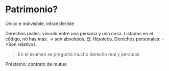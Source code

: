 # Patrimonio?

Único e indivisible, intransferible


Derechos reales: vínculo entre una persona y una cosa. Listados en el código, no hay más. -> son absolutos.
Ej: Hipoteca.
Derechos personales: ->Son relativos.

> En el examen se pregunta mucho derecho real y personal

Préstamo: contrato de mutuo
